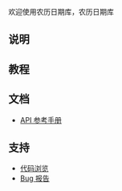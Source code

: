 欢迎使用农历日期库，农历日期库

## 说明

## 教程

## 文档

  * [API 参考手册](api.md)

## 支持

  * [代码浏览](https://github.com/yetist/lunar-date)
  * [Bug 报告](http://)
